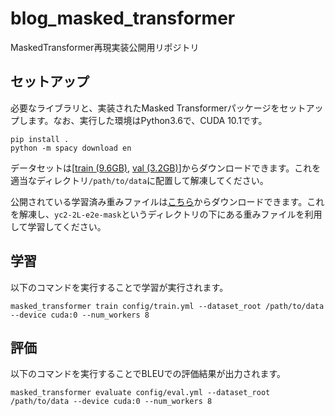 # blog_masked_transformer
MaskedTransformer再現実装公開用リポジトリ

## セットアップ
必要なライブラリと、実装されたMasked Transformerパッケージをセットアップします。なお、実行した環境はPython3.6で、CUDA 10.1です。
```
pip install .
python -m spacy download en
```
データセットは[[train (9.6GB)](http://youcook2.eecs.umich.edu/static/dat/yc2_densecap/training_feat_yc2.tar.gz), [val (3.2GB)](http://youcook2.eecs.umich.edu/static/dat/yc2_densecap/validation_feat_yc2.tar.gz)]からダウンロードできます。これを適当なディレクトリ`/path/to/data`に配置して解凍してください。

公開されている学習済み重みファイルは[こちら](http://youcook2.eecs.umich.edu/static/dat/densecap_checkpoints/pre-trained-models.tar.gz)からダウンロードできます。これを解凍し、`yc2-2L-e2e-mask`というディレクトリの下にある重みファイルを利用して学習してください。

## 学習
以下のコマンドを実行することで学習が実行されます。
```
masked_transformer train config/train.yml --dataset_root /path/to/data --device cuda:0 --num_workers 8
```

## 評価
以下のコマンドを実行することでBLEUでの評価結果が出力されます。
```
masked_transformer evaluate config/eval.yml --dataset_root /path/to/data --device cuda:0 --num_workers 8
```